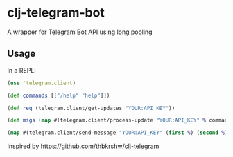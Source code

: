# clj-telegram-bot
A wrapper for Telegram Bot API using long pooling


## Usage

In a REPL:

```clojure
(use 'telegram.client)

(def commands [["/help" "help"]])

(def req (telegram.client/get-updates "YOUR:API_KEY"))

(def msgs (map #(telegram.client/process-update "YOUR:API_KEY" % commands) (req :result)))

(map #(telegram.client/send-message "YOUR:API_KEY" (first %) (second %)) msgs)
```


Inspired by https://github.com/thbkrshw/clj-telegram
